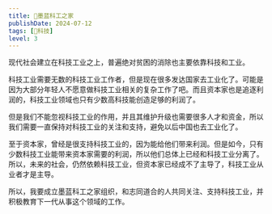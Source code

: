 ```yaml
---
title: 🌌墨蓝科工之家
publishDate: 2024-07-12
tags: [🔭科技]
level: 3
---
```


现代社会建立在科技工业之上，普遍绝对贫困的消除也主要依靠科技和工业。

科技工业需要无数的科技工业工作者，但是现在很多发达国家去工业化了。可能是因为大部分年轻人不愿意做科技工业相关的复杂工作了吧。而且资本家也是追逐利润的，科技工业领域也只有少数高科技能创造足够的利润了。

但是我们不能忽视科技工业的作用，并且其维护升级也需要很多人才和资金，所以我们需要一直保持对科技工业的关注和支持，避免以后中国也去工业化了。

至于资本家，曾经是很支持科技工业的，因为能给他们带来利润。但是如今，只有少数科技工业能带来资本家需要的利润，所以他们总体上已经和科技工业分离了。所以，未来的社会，仍然依赖科技工业，但资本家已经成不了主导了，科技工业从业者才是主导。

所以，我要成立墨蓝科工之家组织，和志同道合的人共同关注、支持科技工业，并积极教育下一代从事这个领域的工作。
